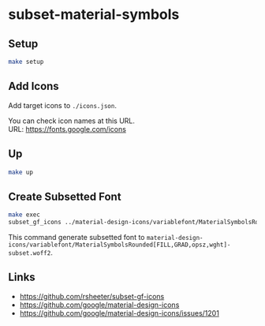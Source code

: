 # subset-material-symbols


## Setup

```sh
make setup
```

## Add Icons

Add target icons to `./icons.json`.  

You can check icon names at this URL.  
URL: https://fonts.google.com/icons


## Up

```sh
make up
```

## Create Subsetted Font

```sh
make exec
subset_gf_icons ../material-design-icons/variablefont/MaterialSymbolsRounded[FILL,GRAD,opsz,wght].ttf --flavor woff2 $(cat ../icons.json | jq -r '.icons | join(" ")')
```

This command generate subsetted font to `material-design-icons/variablefont/MaterialSymbolsRounded[FILL,GRAD,opsz,wght]-subset.woff2`.


## Links

- https://github.com/rsheeter/subset-gf-icons
- https://github.com/google/material-design-icons
- https://github.com/google/material-design-icons/issues/1201
